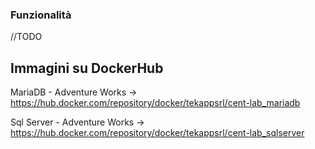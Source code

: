 ### Funzionalità

//TODO

## Immagini su DockerHub

MariaDB - Adventure Works -> https://hub.docker.com/repository/docker/tekappsrl/cent-lab_mariadb

Sql Server - Adventure Works -> https://hub.docker.com/repository/docker/tekappsrl/cent-lab_sqlserver